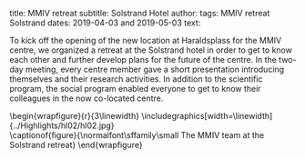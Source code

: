 title: MMIV retreat 
subtitle: Solstrand Hotel 
author: 
tags: MMIV retreat Solstrand
dates: 2019-04-03 and 2019-05-03
text:

To kick off the opening of the new location at Haraldsplass for the MMIV centre, we organized a retreat at the Solstrand hotel in order to get to know each other and further develop plans for the future of the centre. In the two-day meeting, every centre member gave a short presentation introducing themselves and their research activities. In addition to the scientific program, the social program enabled everyone to get to know their colleagues in the now co-located centre.


\begin{wrapfigure}{r}{3\linewidth}
    \includegraphics[width=\linewidth]{../Highlights/hl02/hl02.jpg}  
    \captionof{figure}{\normalfont\sffamily\small The MMIV team at the Solstrand retreat}
\end{wrapfigure}
